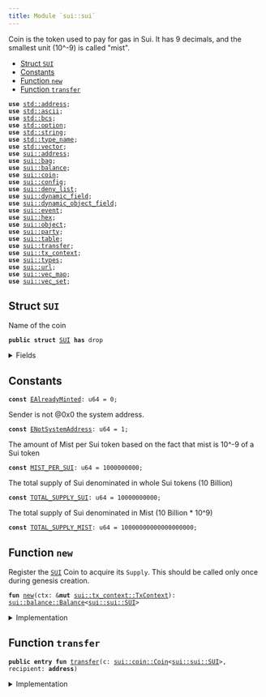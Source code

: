 ```yaml
---
title: Module `sui::sui`
---
```


Coin<SUI> is the token used to pay for gas in Sui.
It has 9 decimals, and the smallest unit (10^-9) is called "mist".


-  [Struct `SUI`](#sui_sui_SUI)
-  [Constants](#@Constants_0)
-  [Function `new`](#sui_sui_new)
-  [Function `transfer`](#sui_sui_transfer)


<pre><code><b>use</b> <a href="../std/address.md#std_address">std::address</a>;
<b>use</b> <a href="../std/ascii.md#std_ascii">std::ascii</a>;
<b>use</b> <a href="../std/bcs.md#std_bcs">std::bcs</a>;
<b>use</b> <a href="../std/option.md#std_option">std::option</a>;
<b>use</b> <a href="../std/string.md#std_string">std::string</a>;
<b>use</b> <a href="../std/type_name.md#std_type_name">std::type_name</a>;
<b>use</b> <a href="../std/vector.md#std_vector">std::vector</a>;
<b>use</b> <a href="../sui/address.md#sui_address">sui::address</a>;
<b>use</b> <a href="../sui/bag.md#sui_bag">sui::bag</a>;
<b>use</b> <a href="../sui/balance.md#sui_balance">sui::balance</a>;
<b>use</b> <a href="../sui/coin.md#sui_coin">sui::coin</a>;
<b>use</b> <a href="../sui/config.md#sui_config">sui::config</a>;
<b>use</b> <a href="../sui/deny_list.md#sui_deny_list">sui::deny_list</a>;
<b>use</b> <a href="../sui/dynamic_field.md#sui_dynamic_field">sui::dynamic_field</a>;
<b>use</b> <a href="../sui/dynamic_object_field.md#sui_dynamic_object_field">sui::dynamic_object_field</a>;
<b>use</b> <a href="../sui/event.md#sui_event">sui::event</a>;
<b>use</b> <a href="../sui/hex.md#sui_hex">sui::hex</a>;
<b>use</b> <a href="../sui/object.md#sui_object">sui::object</a>;
<b>use</b> <a href="../sui/multiparty.md#sui_party">sui::party</a>;
<b>use</b> <a href="../sui/table.md#sui_table">sui::table</a>;
<b>use</b> <a href="../sui/transfer.md#sui_transfer">sui::transfer</a>;
<b>use</b> <a href="../sui/tx_context.md#sui_tx_context">sui::tx_context</a>;
<b>use</b> <a href="../sui/types.md#sui_types">sui::types</a>;
<b>use</b> <a href="../sui/url.md#sui_url">sui::url</a>;
<b>use</b> <a href="../sui/vec_map.md#sui_vec_map">sui::vec_map</a>;
<b>use</b> <a href="../sui/vec_set.md#sui_vec_set">sui::vec_set</a>;
</code></pre>



<a name="sui_sui_SUI"></a>

## Struct `SUI`

Name of the coin


<pre><code><b>public</b> <b>struct</b> <a href="../sui/sui.md#sui_sui_SUI">SUI</a> <b>has</b> drop
</code></pre>



<details>
<summary>Fields</summary>


<dl>
</dl>


</details>

<a name="@Constants_0"></a>

## Constants


<a name="sui_sui_EAlreadyMinted"></a>



<pre><code><b>const</b> <a href="../sui/sui.md#sui_sui_EAlreadyMinted">EAlreadyMinted</a>: u64 = 0;
</code></pre>



<a name="sui_sui_ENotSystemAddress"></a>

Sender is not @0x0 the system address.


<pre><code><b>const</b> <a href="../sui/sui.md#sui_sui_ENotSystemAddress">ENotSystemAddress</a>: u64 = 1;
</code></pre>



<a name="sui_sui_MIST_PER_SUI"></a>

The amount of Mist per Sui token based on the fact that mist is
10^-9 of a Sui token


<pre><code><b>const</b> <a href="../sui/sui.md#sui_sui_MIST_PER_SUI">MIST_PER_SUI</a>: u64 = 1000000000;
</code></pre>



<a name="sui_sui_TOTAL_SUPPLY_SUI"></a>

The total supply of Sui denominated in whole Sui tokens (10 Billion)


<pre><code><b>const</b> <a href="../sui/sui.md#sui_sui_TOTAL_SUPPLY_SUI">TOTAL_SUPPLY_SUI</a>: u64 = 10000000000;
</code></pre>



<a name="sui_sui_TOTAL_SUPPLY_MIST"></a>

The total supply of Sui denominated in Mist (10 Billion * 10^9)


<pre><code><b>const</b> <a href="../sui/sui.md#sui_sui_TOTAL_SUPPLY_MIST">TOTAL_SUPPLY_MIST</a>: u64 = 10000000000000000000;
</code></pre>



<a name="sui_sui_new"></a>

## Function `new`

Register the <code><a href="../sui/sui.md#sui_sui_SUI">SUI</a></code> Coin to acquire its <code>Supply</code>.
This should be called only once during genesis creation.


<pre><code><b>fun</b> <a href="../sui/sui.md#sui_sui_new">new</a>(ctx: &<b>mut</b> <a href="../sui/tx_context.md#sui_tx_context_TxContext">sui::tx_context::TxContext</a>): <a href="../sui/balance.md#sui_balance_Balance">sui::balance::Balance</a>&lt;<a href="../sui/sui.md#sui_sui_SUI">sui::sui::SUI</a>&gt;
</code></pre>



<details>
<summary>Implementation</summary>


<pre><code><b>fun</b> <a href="../sui/sui.md#sui_sui_new">new</a>(ctx: &<b>mut</b> TxContext): Balance&lt;<a href="../sui/sui.md#sui_sui_SUI">SUI</a>&gt; {
    <b>assert</b>!(ctx.sender() == @0x0, <a href="../sui/sui.md#sui_sui_ENotSystemAddress">ENotSystemAddress</a>);
    <b>assert</b>!(ctx.epoch() == 0, <a href="../sui/sui.md#sui_sui_EAlreadyMinted">EAlreadyMinted</a>);
    <b>let</b> (treasury, metadata) = <a href="../sui/coin.md#sui_coin_create_currency">coin::create_currency</a>(
        <a href="../sui/sui.md#sui_sui_SUI">SUI</a> {},
        9,
        b"<a href="../sui/sui.md#sui_sui_SUI">SUI</a>",
        b"Sui",
        // TODO: add appropriate description and logo <a href="../sui/url.md#sui_url">url</a>
        b"",
        option::none(),
        ctx,
    );
    <a href="../sui/transfer.md#sui_transfer_public_freeze_object">transfer::public_freeze_object</a>(metadata);
    <b>let</b> <b>mut</b> supply = treasury.treasury_into_supply();
    <b>let</b> total_sui = supply.increase_supply(<a href="../sui/sui.md#sui_sui_TOTAL_SUPPLY_MIST">TOTAL_SUPPLY_MIST</a>);
    supply.destroy_supply();
    total_sui
}
</code></pre>



</details>

<a name="sui_sui_transfer"></a>

## Function `transfer`



<pre><code><b>public</b> <b>entry</b> <b>fun</b> <a href="../sui/transfer.md#sui_transfer">transfer</a>(c: <a href="../sui/coin.md#sui_coin_Coin">sui::coin::Coin</a>&lt;<a href="../sui/sui.md#sui_sui_SUI">sui::sui::SUI</a>&gt;, recipient: <b>address</b>)
</code></pre>



<details>
<summary>Implementation</summary>


<pre><code><b>public</b> <b>entry</b> <b>fun</b> <a href="../sui/transfer.md#sui_transfer">transfer</a>(c: <a href="../sui/coin.md#sui_coin_Coin">coin::Coin</a>&lt;<a href="../sui/sui.md#sui_sui_SUI">SUI</a>&gt;, recipient: <b>address</b>) {
    <a href="../sui/transfer.md#sui_transfer_public_transfer">transfer::public_transfer</a>(c, recipient)
}
</code></pre>



</details>
